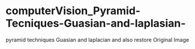 # computerVision_Pyramid-Tecniques-Guasian-and-laplasian-
pyramid techniques Guasian and laplacian  and also restore Original Image  
